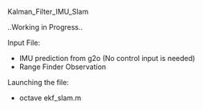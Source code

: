 Kalman_Filter_IMU_Slam

..Working in Progress..


Input File: 

-	IMU prediction from g2o (No control input is needed)
-	Range Finder Observation


Launching the file: 

-	octave ekf_slam.m


